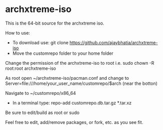 # archxtreme-iso

This is the 64-bit source for the archxtreme iso.

How to use:
- To download use:  git clone https://github.com/ajaybhatia/archxtreme-iso
- Move the customrepo folder to your home folder

Change the permission of the archxtreme-iso to root
i.e. sudo chown -R root:root archxtreme-iso

As root open ~/archxtreme-iso/pacman.conf and change to Server=file:///home/your_user_name/customrepo/$arch (near the botton)

Navigate to ~/customrepo/x86_64
- In a terminal type:
repo-add customrepo.db.tar.gz *.tar.xz

Be sure to edit/build as root or sudo

Feel free to edit, add/remove packages, or fork, etc. as you see fit.
